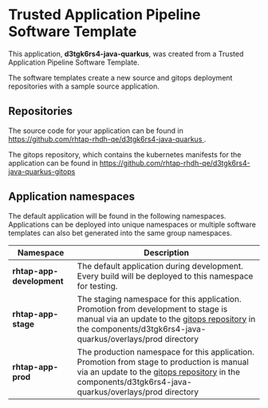 # Trusted Application Pipeline Software Template

This application, **d3tgk6rs4-java-quarkus**, was created from a Trusted Application Pipeline Software Template.

The software templates create a new source and gitops deployment repositories with a sample source application. 

## Repositories

The source code for your application can be found in [https://github.com/rhtap-rhdh-qe/d3tgk6rs4-java-quarkus ](https://github.com/rhtap-rhdh-qe/d3tgk6rs4-java-quarkus ).
 
The gitops repository, which contains the kubernetes manifests for the application can be found in 
[https://github.com/rhtap-rhdh-qe/d3tgk6rs4-java-quarkus-gitops ](https://github.com/rhtap-rhdh-qe/d3tgk6rs4-java-quarkus-gitops ) 

## Application namespaces 

The default application will be found in the following namespaces. Applications can be deployed into unique namespaces or multiple software templates can also bet generated into the same group namespaces.  

|  Namespace   |  Description   |  
| -------- | -------- |   
| **rhtap-app-development** | The default application during development. Every build will be deployed to this namespace for testing. | 
| **rhtap-app-stage** | The staging namespace for this application. Promotion from development to stage is manual via an update to the [gitops repository](https://github.com/rhtap-rhdh-qe/d3tgk6rs4-java-quarkus-gitops ) in the components/d3tgk6rs4-java-quarkus/overlays/prod directory |  
| **rhtap-app-prod** | The production namespace for this application. Promotion from stage to production is manual via an update to the [gitops repository](https://github.com/rhtap-rhdh-qe/d3tgk6rs4-java-quarkus-gitops ) in the components/d3tgk6rs4-java-quarkus/overlays/prod directory | 
